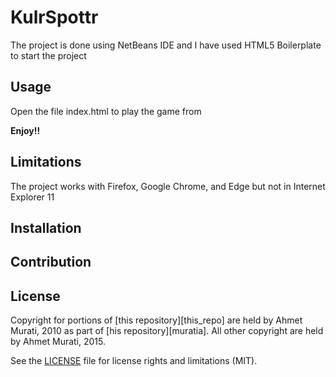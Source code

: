 # KulrSpottr
 
The project is done using NetBeans IDE and I have used HTML5 Boilerplate to start the project 
  

## Usage

Open the file index.html to play the game from 

**Enjoy!!**

## Limitations

The project works with Firefox, Google Chrome, and Edge but not in Internet Explorer 11

## Installation 

## Contribution
 

## License

Copyright for portions of [this repository][this_repo] are held by Ahmet Murati, 2010 as part of [his repository][muratia]. All other copyright are held by Ahmet Murati, 2015.

See the [LICENSE](LICENSE.md) file for license rights and limitations (MIT).

 
